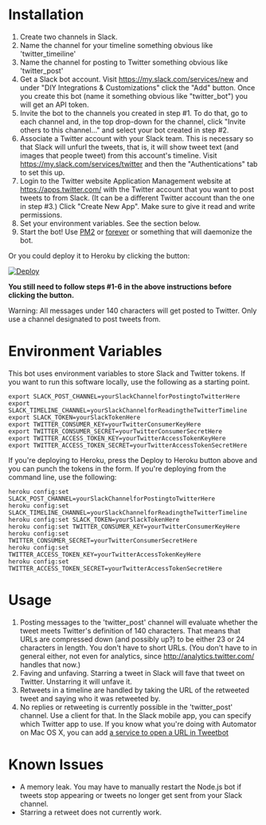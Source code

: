 Installation
====

1. Create two channels in Slack.
  1. Name the channel for your timeline something obvious like 'twitter_timeiline' 
  2. Name the channel for posting to Twitter something obvious like 'twitter_post'
2. Get a Slack bot account. Visit https://my.slack.com/services/new and under "DIY Integrations & Customizations" click the "Add" button. Once you create this bot (name it something obvious like "twitter_bot") you will get an API token.
2. Invite the bot to the channels you created in step #1. To do that, go to each channel and, in the top
    drop-down for the channel, click "Invite others to this channel..." and select your bot created in
    step #2.
3. Associate a Twitter account with your Slack team. This is necessary so that Slack will unfurl the tweets, that is, it will show tweet text (and images that people tweet) from this account's timeline. Visit https://my.slack.com/services/twitter and then the "Authentications" tab to set this up.
4. Login to the Twitter website Application Management website at https://apps.twitter.com/ with the Twitter account that you want to post tweets to from Slack. (It can be a different Twitter account than the one in step #3.) Click "Create New App". Make sure to give it read and write permissions.
5. Set your environment variables. See the section below.
6. Start the bot! Use [PM2](https://github.com/Unitech/pm2) or [forever](https://github.com/foreverjs/forever) or something that will daemonize the bot.

Or you could deploy it to Heroku by clicking the button:

[![Deploy](https://www.herokucdn.com/deploy/button.png)](https://heroku.com/deploy?template=https://github.com/sillygwailo/Slack-Twitter)

**You still need to follow steps #1-6 in the above instructions before clicking the button.**

Warning: All messages under 140 characters will get posted to Twitter. Only use a channel designated to post tweets from.

Environment Variables
====

This bot uses environment variables to store Slack and Twitter tokens. If you want to run this software locally, use the following as a starting point.

    export SLACK_POST_CHANNEL=yourSlackChannelforPostingtoTwitterHere
    export SLACK_TIMELINE_CHANNEL=yourSlackChannelforReadingtheTwitterTimeline
    export SLACK_TOKEN=yourSlackTokenHere
    export TWITTER_CONSUMER_KEY=yourTwitterConsumerKeyHere
    export TWITTER_CONSUMER_SECRET=yourTwitterConsumerSecretHere
    export TWITTER_ACCESS_TOKEN_KEY=yourTwitterAccessTokenKeyHere
    export TWITTER_ACCESS_TOKEN_SECRET=yourTwitterAccessTokenSecretHere

If you're deploying to Heroku, press the Deploy to Heroku button above and you can punch the tokens in the form. If you're deploying from the command line, use the following:

    heroku config:set SLACK_POST_CHANNEL=yourSlackChannelforPostingtoTwitterHere
    heroku config:set SLACK_TIMELINE_CHANNEL=yourSlackChannelforReadingtheTwitterTimeline
    heroku config:set SLACK_TOKEN=yourSlackTokenHere
    heroku config:set TWITTER_CONSUMER_KEY=yourTwitterConsumerKeyHere
    heroku config:set TWITTER_CONSUMER_SECRET=yourTwitterConsumerSecretHere 
    heroku config:set TWITTER_ACCESS_TOKEN_KEY=yourTwitterAccessTokenKeyHere
    heroku config:set TWITTER_ACCESS_TOKEN_SECRET=yourTwitterAccessTokenSecretHere

Usage
====

1. Posting messages to the 'twitter_post' channel will evaluate whether the tweet meets Twitter's definition of 140 characters. That means that URLs are compressed down (and possibly up?) to be either 23 or 24 characters in length. You don't have to short URLs. (You don't have to in general either, not even for analytics, since http://analytics.twitter.com/ handles that now.)
2. Faving and unfaving. Starring a tweet in Slack will fave that tweet on Twitter. Unstarring it will unfave it.
3. Retweets in a timeline are handled by taking the URL of the retweeted tweet and saying who it was retweeted by.
4. No replies or retweeting is currently possible in the 'twitter_post' channel. Use a client for that. In the Slack mobile app, you can specify which Twitter app to use. If you know what you're doing with Automator on Mac OS X, you can add [a service to open a URL in Tweetbot](https://github.com/sillygwailo/Open-URL-in-Tweetbot.workflow)

Known Issues
====

* A memory leak. You may have to manually restart the Node.js bot if tweets stop appearing or tweets no longer get sent from your Slack channel.
* Starring a retweet does not currently work.
